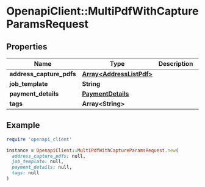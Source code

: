 # OpenapiClient::MultiPdfWithCaptureParamsRequest

## Properties

| Name | Type | Description | Notes |
| ---- | ---- | ----------- | ----- |
| **address_capture_pdfs** | [**Array&lt;AddressListPdf&gt;**](AddressListPdf.md) |  |  |
| **job_template** | **String** |  |  |
| **payment_details** | [**PaymentDetails**](PaymentDetails.md) |  | [optional] |
| **tags** | **Array&lt;String&gt;** |  | [optional] |

## Example

```ruby
require 'openapi_client'

instance = OpenapiClient::MultiPdfWithCaptureParamsRequest.new(
  address_capture_pdfs: null,
  job_template: null,
  payment_details: null,
  tags: null
)
```

